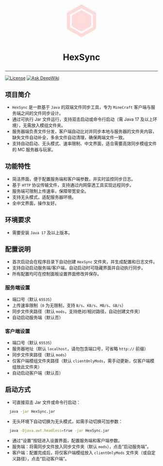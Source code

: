 <!--suppress HtmlDeprecatedAttribute -->
<p align="center"><svg xmlns="http://www.w3.org/2000/svg" width="128" height="128" viewBox="0 0 24 24"><path fill="#FFDADA" d="m12 5.32l6 3.37v6.62l-6 3.37l-6-3.37V8.69zm9 11.18c0 .38-.21.71-.53.88l-7.9 4.44c-.16.12-.36.18-.57.18s-.41-.06-.57-.18l-7.9-4.44A.99.99 0 0 1 3 16.5v-9c0-.38.21-.71.53-.88l7.9-4.44c.16-.12.36-.18.57-.18s.41.06.57.18l7.9 4.44c.32.17.53.5.53.88zM12 4.15L5 8.09v7.82l7 3.94l7-3.94V8.09z"/></svg>

# <p align="center">HexSync

---
[![License](https://img.shields.io/github/license/ForgeStove/HexSync?style=flat&color=900c3f)](https://github.com/ForgeStove/HexSync?tab=readme-ov-file#MIT-1-ov-file)
[![Ask DeepWiki](https://deepwiki.com/badge.svg)](https://deepwiki.com/ForgeStove/HexSync)

## 项目简介

- `HexSync` 是一款基于 `Java` 的双端文件同步工具，专为 `MineCraft` 客户端与服务端之间的文件同步设计。
- 通过可执行 Jar 文件运行，支持双击启动或命令行启动（需 Java 17 及以上环境），无需放入模组文件夹。
- 服务器端负责文件分发，客户端自动比对并同步本地与服务器的文件夹内容，缺失文件自动补全，多余文件自动清理，确保两端文件一致。
- 支持自动启动、无头模式、速率限制、中文界面，适合需要高效同步模组文件的 MC 服务器与玩家。

## 功能特性

- 简洁界面，便于配置服务端和客户端参数，并实时监控同步日志。
- 基于 `HTTP` 协议传输文件，支持通过内网穿透工具实现远程同步。
- 服务端可限制上传速率，保障带宽安全。
- 支持无头模式，适配服务器环境。
- 全中文界面，操作友好。

## 环境要求

- 需要安装 `Java 17` 及以上版本。

## 配置说明

- 首次启动会在程序目录下自动创建 `HexSync` 文件夹，并生成配置和日志文件。
- 支持自动启动服务端/客户端，自动启动时可隐藏界面并自动执行同步。
- 所有配置均可在控制面板设置界面修改并保存。

### 服务端设置

- 端口号（默认 `65535`）
- 上传速率限制（`0` 为无限制，支持 `B/s`、`KB/s`、`MB/s`、`GB/s`）
- 同步文件夹路径（默认 `mods`，支持绝对/相对路径，自动创建文件夹）
- 自动启动服务端（默认否）

### 客户端设置

- 端口号（默认 `65535`）
- 服务器地址（默认 `localhost`，请勿包含端口号，可省略 `http://` 前缀）
- 同步文件夹路径（默认 `mods`）
- 仅客户端模组文件夹路径（默认 `clientOnlyMods`，需手动更新，仅客户端模组放此文件夹）
- 自动启动客户端（默认否）

## 启动方式

- 可直接双击 Jar 文件或命令行启动：

```bash
  java -jar HexSync.jar
```

- 无头环境下自动切换为无头模式，如需手动切换可加参数：

```bash
  java -Djava.awt.headless=true -jar HexSync.jar
```

- 通过“设置”按钮进入设置界面，配置服务端和客户端参数。
- 服务端：将需同步文件放入同步文件夹（默认 `mods`），点击“启动服务端”。
- 客户端：配置完成后，将仅客户端模组放入 `clientOnlyMods` 文件夹（或自定义路径），点击“启动客户端”。
